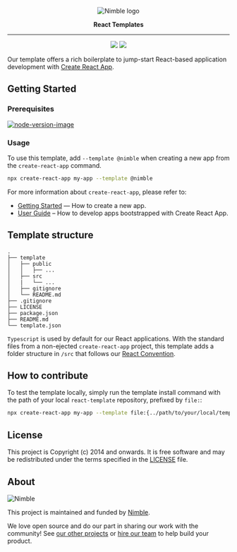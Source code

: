 <p align="center">
  <img alt="Nimble logo" src="https://assets.nimblehq.co/logo/light/logo-light-text-320.png" />
</p>

<p align="center">
  <strong>React Templates</strong>
</p>


---

<p align="center">
  <a href="https://www.npmjs.com/package/cra-template-nimble"><img src="https://badgen.net/npm/v/cra-template-nimble" /></a>
  <a href="https://www.npmjs.com/package/cra-template-nimble"><img src="https://badgen.net/npm/dy/cra-template-nimble" /></a>
</p>

Our template offers a rich boilerplate to jump-start React-based application development with [Create React App](https://github.com/facebook/create-react-app).

## Getting Started

### Prerequisites

[![node-version-image](https://img.shields.io/badge/node-16.14.2-brightgreen.svg)](https://nodejs.org/download/release/v16.14.2/)

### Usage

To use this template, add `--template @nimble` when creating a new app from the `create-react-app` command.

```sh
npx create-react-app my-app --template @nimble
```

For more information about `create-react-app`, please refer to:

- [Getting Started](https://create-react-app.dev/docs/getting-started) — How to create a new app.
- [User Guide](https://create-react-app.dev) – How to develop apps bootstrapped with Create React App.

## Template structure

```
.
├── template
│   ├── public
│   │   ├── ...
│   ├── src
│   |   └── ...
│   ├── gitignore
│   └── README.md
├── .gitignore
├── LICENSE
├── package.json
├── README.md
└── template.json
```

`Typescript` is used by default for our React applications.
With the standard files from a non-ejected `create-react-app` project, this template adds a folder structure in `/src` that follows our [React Convention](https://nimblehq.co/compass/development/code-conventions/javascript/react/#project-structure).

## How to contribute

To test the template locally, simply run the template install command with the path of your local `react-template` repository, prefixed by `file:`:

```sh
npx create-react-app my-app --template file:{../path/to/your/local/template/repo}
```

## License

This project is Copyright (c) 2014 and onwards.
It is free software and may be redistributed under the terms specified in the [LICENSE] file.

[LICENSE]: /LICENSE

## About

![Nimble](https://assets.nimblehq.co/logo/dark/logo-dark-text-160.png)

This project is maintained and funded by [Nimble](https://nimblehq.co).

We love open source and do our part in sharing our work with the community!
See [our other projects][community] or [hire our team][hire] to help build your product.

[community]: https://github.com/nimblehq
[hire]: https://nimblehq.co/
